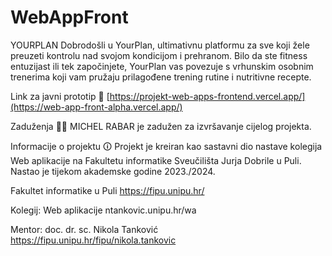 # WebAppFront
YOURPLAN
Dobrodošli u YourPlan, ultimativnu platformu za sve koji žele preuzeti kontrolu nad svojom kondicijom i prehranom. Bilo da ste fitness entuzijast ili tek započinjete, YourPlan vas povezuje s vrhunskim osobnim trenerima koji vam pružaju prilagođene trening rutine i nutritivne recepte.


Link za javni prototip 🔗
[https://projekt-web-apps-frontend.vercel.app/](https://web-app-front-alpha.vercel.app/)

Zaduženja 👨‍💻
MICHEL RABAR je zadužen za izvršavanje cijelog projekta.

Informacije o projektu 🛈
Projekt je kreiran kao sastavni dio nastave kolegija Web aplikacije na Fakultetu informatike Sveučilišta Jurja Dobrile u Puli. Nastao je tijekom akademske godine 2023./2024.

Fakultet informatike u Puli https://fipu.unipu.hr/

Kolegij: Web aplikacije ntankovic.unipu.hr/wa

Mentor: doc. dr. sc. Nikola Tanković https://fipu.unipu.hr/fipu/nikola.tankovic
